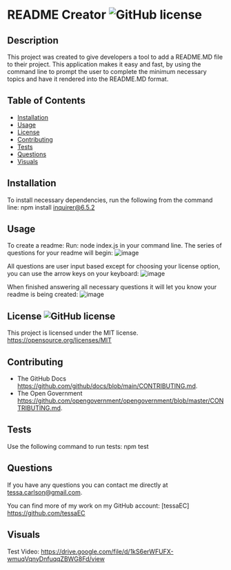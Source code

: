 
# README Creator ![GitHub license](https://img.shields.io/badge/license-MIT-blueviolet.svg)

## Description
This project was created to give developers a tool to add a README.MD file to their project. This application makes it easy and fast, by using the command line to prompt the user to complete the minimum necessary topics and have it rendered into the README.MD format.

## Table of Contents

* [Installation](#installation)
* [Usage](#usage)
* [License](#license)
* [Contributing](#contributing)
* [Tests](#tests)
* [Questions](#questions)
* [Visuals](#visuals)

## Installation

To install necessary dependencies, run the following from the command line:
npm install inquirer@6.5.2 

## Usage
To create a readme:
Run: node index.js in your command line. The series of questions for your readme will begin:
![image](https://user-images.githubusercontent.com/118077000/218324840-d09fab54-4fad-485e-be8d-a2957ea65468.png)

All questions are user input based except for choosing your license option, you can use the arrow keys on your keyboard:
![image](https://user-images.githubusercontent.com/118077000/218325001-36b5f341-f969-480c-850c-7cba228a8afc.png)

When finished answering all necessary questions it will let you know your readme is being created:
![image](https://user-images.githubusercontent.com/118077000/218325272-68e512fc-2def-4d82-b652-a69718e46dfe.png)

## License ![GitHub license](https://img.shields.io/badge/license-MIT-blueviolet.svg)
This project is licensed under the MIT license.
        https://opensource.org/licenses/MIT

## Contributing
* The GitHub Docs https://github.com/github/docs/blob/main/CONTRIBUTING.md.
* The Open Government https://github.com/opengovernment/opengovernment/blob/master/CONTRIBUTING.md.

## Tests
Use the following command to run tests:
npm test

## Questions
If you have any questions you can contact me directly at 
tessa.carlson@gmail.com.

You can find more of my work on my GitHub account:
[tessaEC] https://github.com/tessaEC

## Visuals

Test Video: https://drive.google.com/file/d/1kS6erWFUFX-wmuqVqnyDnfuqqZBWG8Fd/view